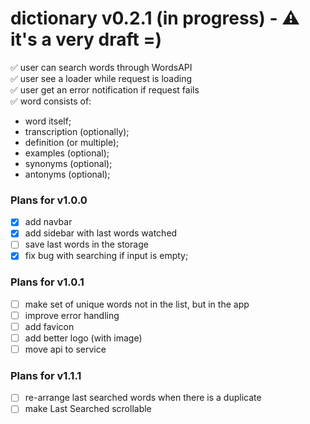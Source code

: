 # dictionary v0.2.1 (in progress) - ⚠️ it's a very draft =)

✅ user can search words through WordsAPI <br/>
✅ user see a loader while request is loading <br/>
✅ user get an error notification if request fails <br/>
✅ word consists of:

* word itself;
* transcription (optionally);
* definition (or multiple);
* examples (optional);
* synonyms (optional);
* antonyms (optional);

### Plans for v1.0.0
- [x] add navbar
- [x] add sidebar with last words watched
- [ ] save last words in the storage
- [x] fix bug with searching if input is empty;

### Plans for v1.0.1
- [ ] make set of unique words not in the list, but in the app
- [ ] improve error handling
- [ ] add favicon
- [ ] add better logo (with image)
- [ ] move api to service

### Plans for v1.1.1
- [ ] re-arrange last searched words when there is a duplicate
- [ ] make Last Searched scrollable
